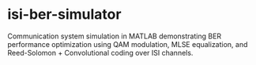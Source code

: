 # isi-ber-simulator
Communication system simulation in MATLAB demonstrating BER performance optimization using QAM modulation, MLSE equalization, and Reed-Solomon + Convolutional coding over ISI channels.
